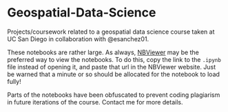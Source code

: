 # Geospatial-Data-Science
Projects/coursework related to a geospatial data science course taken at UC San Diego in collaboration with @esanchez01.

These notebooks are rather large.  As always, [NBViewer](https://nbviewer.jupyter.org/) may be the preferred way to view the notebooks.  To do this, copy the link to the `.ipynb` file instead of opening it, and paste that url in the NBViewer website.  Just be warned that a minute or so should be allocated for the notebook to load fully!

Parts of the notebooks have been obfuscated to prevent coding plagiarism in future iterations of the course.  Contact me for more details.
